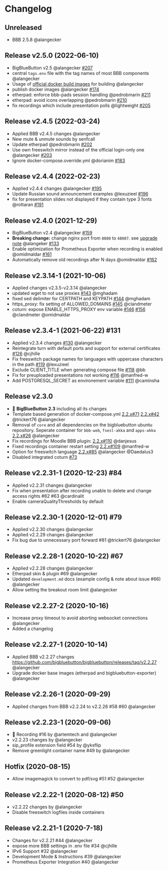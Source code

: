 # Changelog

## Unreleased
- BBB 2.5.8 @alangecker


## Release v2.5.0 (2022-06-10)
- BigBlueButton v2.5 @alangecker [#207](https://github.com/bigbluebutton/docker/pull/207)
- central `tags.env` file with the tag names of most BBB components @alangecker
- Usage of [official docker build images](https://gitlab.senfcall.de/senfcall-public/docker-bbb-build) for building @alangecker
- publish docker images @alangecker [#174](https://github.com/bigbluebutton/docker/issues/174)
- etherpad: enforce bbb-pads session handling @pedrobmarin [#211](https://github.com/bigbluebutton/docker/pull/211)
- etherpad: avoid icons overlapping @pedrobmarin [#210](https://github.com/bigbluebutton/docker/pull/210)
- fix recordings which include presentation polls @lightweight [#205](https://github.com/bigbluebutton/docker/pull/205)

## Release v2.4.5 (2022-03-24)
- Applied BBB v2.4.5 changes @alangecker 
- New mute & unmute sounds by senfcall
- Update etherpad @pedrobmarin [#202](https://github.com/bigbluebutton/docker/pull/202)
- Use own freeswitch mirror instead of the official login-only one @alangecker [#203](https://github.com/bigbluebutton/docker/issues/203)
- Ignore docker-compose.override.yml @dorianim [#183](https://github.com/bigbluebutton/docker/pull/183)

## Release v2.4.4 (2022-02-23)
- Applied v2.4.4 changes @alangecker [#195](https://github.com/bigbluebutton/docker/pull/195)
- Update Russian sound announcement examples @lexuzieel [#196](https://github.com/bigbluebutton/docker/pull/196)
- fix for presentation slides not displayed if they contain type 3 fonts @rottaran  [#191](https://github.com/bigbluebutton/docker/pull/191)

## Release v2.4.0 (2021-12-29)
- BigBlueButton v2.4 @alangecker [#159](https://github.com/bigbluebutton/docker/pull/159)
- **Breaking change:** change nginx port from `8080` to `48087`. see [upgrade note](docs/upgrading.md) @alangeker [#133](https://github.com/bigbluebutton/docker/issues/133)
- Enable optimization for Prometheus Exporter when recording is enabled @omidmaldar [#161](https://github.com/bigbluebutton/docker/pull/161)
- Automatically remove old recordings after N days @omidmaldar [#162](https://github.com/bigbluebutton/docker/pull/162)


## Release v2.3.14-1 (2021-10-06)
- Applied changes v2.3.5-v2.3.14 @alangecker
- updated wget to not use proxies [#143](https://github.com/bigbluebutton/docker/pull/143) @mghadam
- fixed sed delimiter for CERTPATH and KEYPATH [#144](https://github.com/bigbluebutton/docker/pull/144) @mghadam
- https_proxy: fix setting of ALLOWED_DOMAINS [#145](https://github.com/bigbluebutton/docker/pull/145) @clandmeter
- coturn: expose ENABLE_HTTPS_PROXY env variable [#146](https://github.com/bigbluebutton/docker/pull/146) [#156](https://github.com/bigbluebutton/docker/pull/156) @clandmeter @omidmaldar

## Release v2.3.4-1 (2021-06-22) #131
- Applied v2.3.4 changes [#130](https://github.com/bigbluebutton/docker/pull/130) @alangecker 
- Reintegrate turn with default ports and support for external certificates [#126](https://github.com/bigbluebutton/docker/pull/126) @cjhille
- Fix freeswitch package names for languages with uppercase characters in the path  [#119](https://github.com/bigbluebutton/docker/pull/119) @lexuzieel
- Exclude CLIENT_TITLE when generating compose file [#118](https://github.com/bigbluebutton/docker/pull/118) @bb
- Fix for preuploaded presentations not working [#116](https://github.com/bigbluebutton/docker/pull/116) @manfred-w
- Add POSTGRESQL_SECRET as environement variable [#111](https://github.com/bigbluebutton/docker/pull/111) @caminsha


## Release v2.3.0
- :tada: **BigBlueButton 2.3** including all its changes
- Template based generation of docker-compose.yml [2.2.x#71](https://github.com/alangecker/bigbluebutton-docker/pull/71) [2.2.x#42](https://github.com/alangecker/bigbluebutton-docker/issues/42) @trickert76 @alangecker
- Removal of `core` and all dependencies on the bigbluebutton ubuntu repository. Seperate container for `bbb-web`, `fsesl-akka` and `apps-akka` [2.2.x#26](https://github.com/alangecker/bigbluebutton-docker/issues/26) @alangecker
- Fix recordings for Moodle BBB plugin: [2.2.x#110](https://github.com/alangecker/bigbluebutton-docker/pull/110) @danjesus
- Fixed recordings container restart setting [2.2.x#109](https://github.com/alangecker/bigbluebutton-docker/pull/109) @manfred-w
- Option for freeswitch language [2.2.x#85](https://github.com/alangecker/bigbluebutton-docker/pull/85) @alangecker @Daedalus3 
- Disabled integrated coturn [#73](https://github.com/bigbluebutton/docker/issues/73)

## Release v2.2.31-1 (2020-12-23) #84
- Applied v2.2.31 changes @alangecker
- Fix when presentation after recording unable to delete and change access rights #82 #63 @cardinalit
- Enable cameraQualityThresholds by default

## Release v2.2.30-1 (2020-12-01) #79
- Applied v2.2.30 changes @alangecker
- Applied v2.2.29 changes @alangecker
- Fix bug due to unnecessary port forward #81 @trickert76 @alangecker

## Release v2.2.28-1 (2020-10-22) #67
- Applied v2.2.28 changes @alangecker
- Etherpad skin & plugin #69 @alangecker
- Updated `development.md` docs (example config & note about issue #66) @alangecker
- Allow setting the breakout room limit @alangecker

## Release v2.2.27-2 (2020-10-16)
- Increase proxy timeout to avoid aborting websocket connections @alangecker
- Added a changelog

## Release v2.2.27-1 (2020-10-14)
- Applied BBB v2.2.27 changes https://github.com/bigbluebutton/bigbluebutton/releases/tag/v2.2.27 @alangecker
- Upgrade docker base images (etherpad and bigbluebutton-exporter) @alangecker

## Release v2.2.26-1 (2020-09-29)
- Applied changes from BBB v2.2.24 to v2.2.26 #58 #60 @alangecker

## Release v2.2.23-1 (2020-09-06)
- :tada: Recording #16 by @artemtech and @alangecker 
- v2.2.23 changes by @alangecker 
- sip_profile extension field #54 by @yksflip
- Remove greenlight container name #49 by @alangecker 

## Hotfix (2020-08-15)
- Allow imagemagick to convert to pdf/svg #51 #52 @alangecker

## Release v2.2.22-1 (2020-08-12) #50
- v2.2.22 changes by @alangecker 
- Disable freeswitch logfiles inside containers

## Release v2.2.21-1 (2020-7-18)
- Changes for v2.2.21 #44 @alangecker
- expose more BBB settings in .env file #34 @cjhille
- IPv6 Support #32 @alangecker
- Development Mode & Instructions #39 @alangecker
- Prometheus Exporter Integration #40 @alangecker
